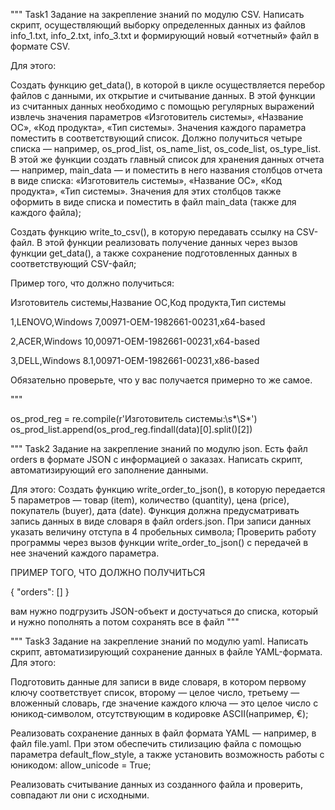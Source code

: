 """
Task1
Задание на закрепление знаний по модулю CSV. Написать скрипт,
осуществляющий выборку определенных данных из файлов info_1.txt, info_2.txt,
info_3.txt и формирующий новый «отчетный» файл в формате CSV.

Для этого:

Создать функцию get_data(), в которой в цикле осуществляется перебор файлов
с данными, их открытие и считывание данных. В этой функции из считанных данных
необходимо с помощью регулярных выражений извлечь значения параметров
«Изготовитель системы», «Название ОС», «Код продукта», «Тип системы».
Значения каждого параметра поместить в соответствующий список. Должно
получиться четыре списка — например, os_prod_list, os_name_list,
os_code_list, os_type_list. В этой же функции создать главный список
для хранения данных отчета — например, main_data — и поместить в него
названия столбцов отчета в виде списка: «Изготовитель системы»,
«Название ОС», «Код продукта», «Тип системы». Значения для этих
столбцов также оформить в виде списка и поместить в файл main_data
(также для каждого файла);

Создать функцию write_to_csv(), в которую передавать ссылку на CSV-файл.
В этой функции реализовать получение данных через вызов функции get_data(),
а также сохранение подготовленных данных в соответствующий CSV-файл;

Пример того, что должно получиться:

Изготовитель системы,Название ОС,Код продукта,Тип системы

1,LENOVO,Windows 7,00971-OEM-1982661-00231,x64-based

2,ACER,Windows 10,00971-OEM-1982661-00231,x64-based

3,DELL,Windows 8.1,00971-OEM-1982661-00231,x86-based

Обязательно проверьте, что у вас получается примерно то же самое.

"""


os_prod_reg = re.compile(r'Изготовитель системы:\s*\S*')
os_prod_list.append(os_prod_reg.findall(data)[0].split()[2])

"""
Task2
Задание на закрепление знаний по модулю json. Есть файл orders
в формате JSON с информацией о заказах. Написать скрипт, автоматизирующий
его заполнение данными.

Для этого:
Создать функцию write_order_to_json(), в которую передается
5 параметров — товар (item), количество (quantity), цена (price),
покупатель (buyer), дата (date). Функция должна предусматривать запись
данных в виде словаря в файл orders.json. При записи данных указать
величину отступа в 4 пробельных символа;
Проверить работу программы через вызов функции write_order_to_json()
с передачей в нее значений каждого параметра.

ПРИМЕР ТОГО, ЧТО ДОЛЖНО ПОЛУЧИТЬСЯ

{
    "orders": []
}

вам нужно подгрузить JSON-объект
и достучаться до списка, который и нужно пополнять
а потом сохранять все в файл
"""

"""
Task3
Задание на закрепление знаний по модулю yaml.
 Написать скрипт, автоматизирующий сохранение данных
 в файле YAML-формата.
Для этого:

Подготовить данные для записи в виде словаря, в котором
первому ключу соответствует список, второму — целое число,
третьему — вложенный словарь, где значение каждого ключа —
это целое число с юникод-символом, отсутствующим в кодировке
ASCII(например, €);

Реализовать сохранение данных в файл формата YAML — например,
в файл file.yaml. При этом обеспечить стилизацию файла с помощью
параметра default_flow_style, а также установить возможность работы
с юникодом: allow_unicode = True;

Реализовать считывание данных из созданного файла и проверить,
совпадают ли они с исходными.